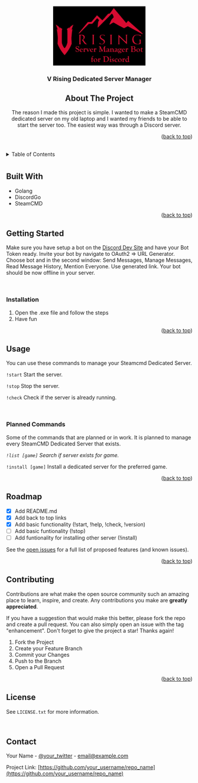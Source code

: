 <!-- Improved compatibility of back to top link: See: https://github.com/othneildrew/Best-README-Template/pull/73 -->

<a name="readme-top"></a>

<br />
<div align="center">
  <a href="./img/smdb.jpg">
    <img src="./img/smdb.jpg" alt="Logo" width="250" height="auto">
  </a>

  <h3 align="center">V Rising Dedicated Server Manager</h3>

<!-- ABOUT THE PROJECT -->

## About The Project

The reason I made this project is simple. I wanted to make a SteamCMD dedicated server on my old laptop and I wanted my friends to be able to start the server too. The easiest way was through a Discord server.

<p align="right">(<a href="#readme-top">back to top</a>)</p>
</div>

<div>
<br />

<!-- TABLE OF CONTENTS -->
<details>
  <summary>Table of Contents</summary>
  <ol>
    <li>
      <a href="#about-the-project">Built With</a>
      </ul>
    </li>
    <li>
      <a href="#getting-started">Getting Started</a>
      <ul>
        <li><a href="#installation">Installation</a></li>
      </ul>
    </li>
    <li><a href="#usage">Usage</a></li>
    <li><a href="#roadmap">Roadmap</a></li>
    <li><a href="#contributing">Contributing</a></li>
    <li><a href="#license">License</a></li>
    <li><a href="#contact">Contact</a></li>
  </ol>
</details>

#

## Built With

- Golang
- DiscordGo
- SteamCMD

<p align="right">(<a href="#readme-top">back to top</a>)</p>

## Getting Started

Make sure you have setup a bot on the <a href="https://discord.com/developers/applications">Discord Dev Site</a> and have your Bot Token ready. Invite your bot by navigate to OAuth2 => URL Generator. Choose bot and in the second window: Send Messages, Manage Messages, Read Message History, Mention Everyone. Use generated link. Your bot should be now offline in your server.

<br/>

### Installation

1. Open the .exe file and follow the steps
2. Have fun

<p align="right">(<a href="#readme-top">back to top</a>)</p>

<!-- USAGE EXAMPLES -->

## Usage

You can use these commands to manage your Steamcmd Dedicated Server.

`!start`
Start the server.

`!stop`
Stop the server.

`!check`
Check if the server is already running.

<br />

### Planned Commands

Some of the commands that are planned or in work. It is planned to manage every SteamCMD Dedicated Server that exists.

_`!list [game]`
Search if server exists for game._

`!install [game]`
Install a dedicated server for the preferred game.

<p align="right">(<a href="#readme-top">back to top</a>)</p>

<!-- ROADMAP -->

## Roadmap

- [x] Add README.md
- [x] Add back to top links
- [x] Add basic functionality (!start, !help, !check, !version)
- [ ] Add basic funtionality (!stop)
- [ ] Add funtionality for installing other server (!install)

See the [open issues](https://github.com/othneildrew/Best-README-Template/issues) for a full list of proposed features (and known issues).

<p align="right">(<a href="#readme-top">back to top</a>)</p>

<!-- CONTRIBUTING -->

## Contributing

Contributions are what make the open source community such an amazing place to learn, inspire, and create. Any contributions you make are **greatly appreciated**.

If you have a suggestion that would make this better, please fork the repo and create a pull request. You can also simply open an issue with the tag "enhancement".
Don't forget to give the project a star! Thanks again!

1. Fork the Project
2. Create your Feature Branch
3. Commit your Changes
4. Push to the Branch
5. Open a Pull Request

<p align="right">(<a href="#readme-top">back to top</a>)</p>

<!-- LICENSE -->

## License

See `LICENSE.txt` for more information.

<br/>

<!-- CONTACT -->

## Contact

Your Name - [@your_twitter](https://twitter.com/your_username) - email@example.com

Project Link: [https://github.com/your_username/repo_name](https://github.com/your_username/repo_name)
